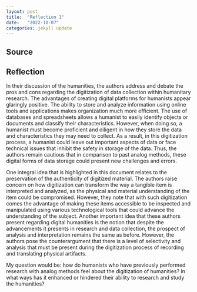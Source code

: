 ```yaml
---
layout: post
title:  "Reflection 1"
date:   "2022-10-07" 
categories: jekyll update
---
```


## Source

## Reflection

In their discussion of the humanities, the authors address and debate the pros and cons regarding the digitization of data collection within humanitary research. The advantages of creating digital platforms for humanists appear glaringly positive. The ability to store and analyze information using online tools and applications makes organization much more efficient. The use of databases and spreadsheets allows a humanist to easily identify objects or documents and classify their characteristics. However, when doing so, a humanist must become proficient and diligent in how they store the data and characteristics they may need to collect. As a result, in this digitization process, a humanist could leave out important aspects of data or face technical issues that inhibit the safety in storage of the data. Thus, the authors remain cautious that in comparison to past analog methods, these digital forms of data storage could present new challenges and errors.

One integral idea that is highlighted in this document relates to the preservation of the authenticity of digitized material. The authors raise concern on how digitization can transform the way a tangible item is interpreted and analyzed, as the physical and material understanding of the item could be compromised. However, they note that with such digitization comes the advantage of making these items accessible to be inspected and manipulated using various technological tools that could  advance the understanding of the subject. Another important idea that these authors present regarding digital humanities is the notion that despite the advancements it presents in research and data collection, the prospect of analysis and interpretation remains the same as before. However, the authors pose the counterargument that there is a level of selectivity and analysis that must be present during the digitization process of recording and translating physical artifacts.

My question would be: how do humanists who have previously performed research with analog methods feel about the digitization of humanities? In what ways has it enhanced or hindered their ability to research and study the humanities?